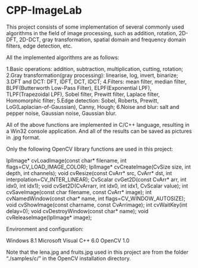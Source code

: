 # CPP-ImageLab


This project consists of some implementation of several commonly used algorithms in the field of image processing, such as addition, rotation, 2D-DFT, 2D-DCT, gray transformation, spatial domain and frequency domain filters, edge detection, etc.


All the implemented algorithms are as follows:

1.Basic operations: addition, subtraction, multiplication, cutting, rotation; 
2.Gray transformation(gray processing): linearise, log, invert, binarize; 
3.DFT and DCT: DFT, IDFT, DCT, IDCT; 
4.Filters: mean filter, median filter, BLPF(Butterworth Low-Pass Filter), ELPF(Exponential LPF), TLPF(Trapezoidal LPF), Sobel filter, Prewitt filter, Laplace filter, Homomorphic filter; 
5.Edge detection: Sobel, Roberts, Prewitt, LoG(Laplacian-of-Gaussian), Canny, Hough; 
6.Noise and blur: salt and pepper noise, Gaussian noise, Gaussian blur.


All of the above functions are implemented in C/C++ language, resulting in a Win32 console application. And all of the results can be saved as pictures in .jpg format.


Only the following OpenCV library functions are used in this project:

IplImage* cvLoadImage(const char* filename, int flags=CV_LOAD_IMAGE_COLOR); 
IplImage* cvCreateImage(CvSize size, int depth, int channels); 
void cvResize(const CvArr* src, CvArr* dst, int interpolation=CV_INTER_LINEAR); 
CvScalar cvGet2D(const CvArr* arr, int idx0, int idx1); 
void cvSet2D(CvArrarr, int idx0, int idx1, CvScalar value); 
int cvSaveImage(const char filename, const CvArr* image); 
int cvNamedWindow(const char* name, int flags=CV_WINDOW_AUTOSIZE); 
void cvShowImage(const charname, const CvArrimage); 
int cvWaitKey(int delay=0); 
void cvDestroyWindow(const char* name); 
void cvReleaseImage(IplImage* image);


Environment and configuration:


Windows 8.1 
Microsoft Visual C++ 6.0 
OpenCV 1.0


Note that the lena.jpg and fruits.jpg used in this project are from the folder “./samples/c/” in the OpenCV installation directory.
